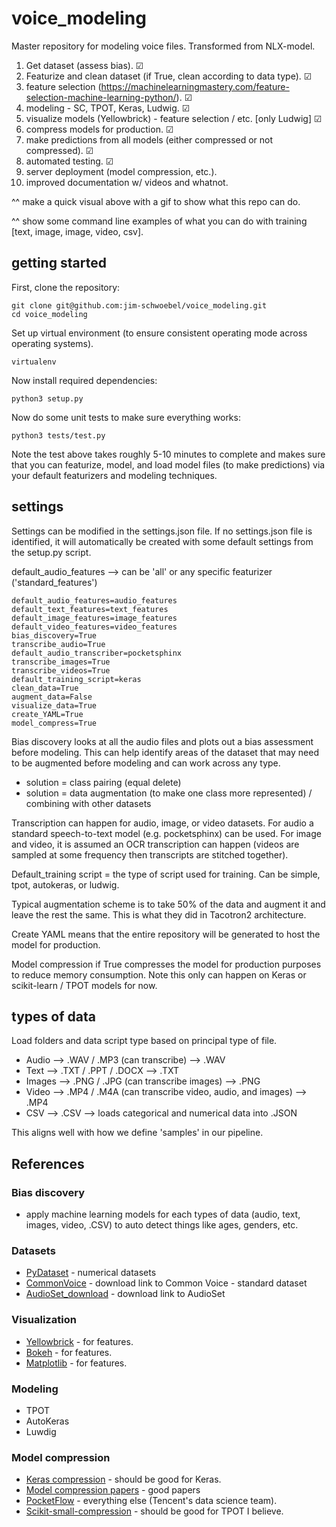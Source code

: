 # voice_modeling
Master repository for modeling voice files. Transformed from NLX-model.

1. Get dataset (assess bias). &#x2611;
2. Featurize and clean dataset (if True, clean according to data type). &#x2611;
3. feature selection (https://machinelearningmastery.com/feature-selection-machine-learning-python/). &#x2611;
4. modeling - SC, TPOT, Keras, Ludwig. &#x2611;
5. visualize models (Yellowbrick) - feature selection / etc. [only Ludwig] &#x2611;
6. compress models for production. &#x2611;
7. make predictions from all models (either compressed or not compressed). &#x2611;
8. automated testing. &#x2611;
9. server deployment (model compression, etc.). 
10. improved documentation w/ videos and whatnot. 

^^ make a quick visual above with a gif to show what this repo can do. 

^^ show some command line examples of what you can do with training [text, image, image, video, csv].

## getting started 

First, clone the repository:
```
git clone git@github.com:jim-schwoebel/voice_modeling.git
cd voice_modeling  
```
Set up virtual environment (to ensure consistent operating mode across operating systems).
```
virtualenv
```
Now install required dependencies:
```
python3 setup.py
```
Now do some unit tests to make sure everything works:
```
python3 tests/test.py
```
Note the test above takes roughly 5-10 minutes to complete and makes sure that you can featurize, model, and load model files (to make predictions) via your default featurizers and modeling techniques.

## settings 

Settings can be modified in the settings.json file. If no settings.json file is identified, it will automatically be created with some default settings from the setup.py script. 

default_audio_features --> can be 'all' or any specific featurizer ('standard_features')

```
default_audio_features=audio_features
default_text_features=text_features
default_image_features=image_features
default_video_features=video_features
bias_discovery=True 
transcribe_audio=True 
default_audio_transcriber=pocketsphinx
transcribe_images=True 
transcribe_videos=True
default_training_script=keras
clean_data=True 
augment_data=False 
visualize_data=True 
create_YAML=True 
model_compress=True
```

Bias discovery looks at all the audio files and plots out a bias assessment before modeling. This can help identify areas of the dataset that may need to be augmented before modeling and can work across any type. 
* solution = class pairing (equal delete)
* solution = data augmentation (to make one class more represented) / combining with other datasets 

Transcription can happen for audio, image, or video datasets. For audio a standard speech-to-text model (e.g. pocketsphinx) can be used. For image and video, it is assumed an OCR transcription can happen (videos are sampled at some frequency then transcripts are stitched together). 

Default_training script = the type of script used for training. Can be simple, tpot, autokeras, or ludwig.  

Typical augmentation scheme is to take 50% of the data and augment it and leave the rest the same. This is what they did in Tacotron2 architecture. 

Create YAML means that the entire repository will be generated to host the model for production. 

Model compression if True compresses the model for production purposes to reduce memory consumption. Note this only can happen on Keras or scikit-learn / TPOT models for now.

## types of data

Load folders and data script type based on principal type of file.

* Audio --> .WAV / .MP3 (can transcribe) --> .WAV 
* Text --> .TXT / .PPT / .DOCX --> .TXT
* Images --> .PNG / .JPG (can transcribe images) --> .PNG 
* Video --> .MP4 / .M4A (can transcribe video, audio, and images) --> .MP4 
* CSV --> .CSV --> loads categorical and numerical data into .JSON 

This aligns well with how we define 'samples' in our pipeline.

## References 
### Bias discovery
* apply machine learning models for each types of data (audio, text, images, video, .CSV) to auto detect things like ages, genders, etc. 

### Datasets
* [PyDataset](https://github.com/iamaziz/PyDataset) - numerical datasets
* [CommonVoice]() - download link to Common Voice - standard dataset 
* [AudioSet_download]() - download link to AudioSet 

### Visualization
* [Yellowbrick](https://www.scikit-yb.org/en/latest/) - for features. 
* [Bokeh]() - for features.
* [Matplotlib]() - for features. 

### Modeling 
* TPOT
* AutoKeras
* Luwdig  

### Model compression
* [Keras compression](https://github.com/DwangoMediaVillage/keras_compressor) - should be good for Keras.
* [Model compression papers](https://github.com/sun254/awesome-model-compression-and-acceleration) - good papers
* [PocketFlow]() - everything else (Tencent's data science team).
* [Scikit-small-compression](https://github.com/stewartpark/scikit-small-ensemble) - should be good for TPOT I believe.
